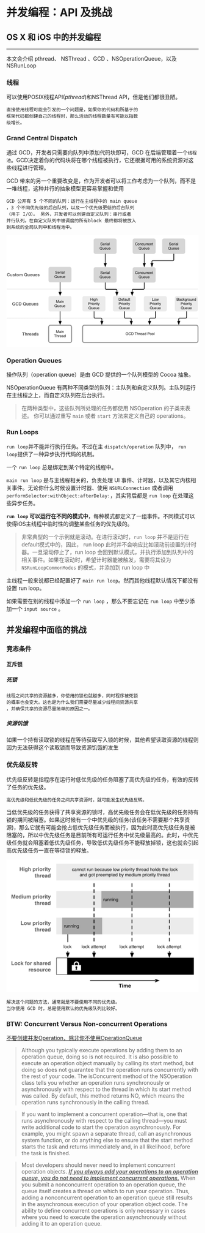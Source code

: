 # 并发编程：API 及挑战

## OS X 和 iOS 中的并发编程
- - -
本文会介绍 pthread、 NSThread 、GCD 、NSOperationQueue，以及 NSRunLoop

### 线程
可以使用POSIX线程API(*pthread*)和NSThread API，但是他们都很丑陋。

    直接使用线程可能会引发的一个问题是，如果你的代码和所基于的
    框架代码都创建自己的线程时，那么活动的线程数量有可能以指数
    级增长。

### Grand Central Dispatch
通过 GCD，开发者只需要向队列中添加代码块即可，GCD 在后端管理着一个`线程池`。GCD决定着你的代码块将在哪个线程被执行，它还根据可用的系统资源对这些线程进行管理。

GCD 带来的另一个重要改变是，作为开发者可以将工作考虑为一个队列，而不是一堆线程，这种并行的抽象模型更容易掌握和使用

    GCD 公开有 5 个不同的队列：运行在主线程中的 main queue
    ，3 个不同优先级的后台队列，以及一个优先级更低的后台队列
    （用于 I/O）。 另外，开发者可以创建自定义队列：串行或者
    并行队列。在自定义队列中被调度的所有block 最终都将被放入
    到系统的全局队列中和线程池中。

![gcd-queues](gcd-queues.png)

### Operation Queues
操作队列（operation queue）是由 GCD 提供的一个队列模型的 Cocoa 抽象。

NSOperationQueue 有两种不同类型的队列：主队列和自定义队列。主队列运行在主线程之上，而自定义队列在后台执行。

>在两种类型中，这些队列所处理的任务都使用 NSOperation 的子类来表述。
>你可以通过重写 `main` 或者 `start` 方法来定义自己的 operations。

### Run Loops
`run loop`并不能并行执行任务。不过在主 `dispatch/operation` 队列中， `run loop`提供了一种异步执行代码的机制。

一个 `run loop` 总是绑定到某个特定的线程中。

`main run loop` 是与主线程相关的，负责处理 UI 事件、计时器，以及其它内核相关事件。无论你什么时候设置计时器、使用 `NSURLConnection` 或者调用 `performSelector:withObject:afterDelay:`，其实背后都是 `run loop` 在处理这些异步任务。

**`run loop` 可以运行在不同的模式中**，每种模式都定义了一组事件。不同模式可以使得iOS主线程中临时性的调整某些任务的优先级的。

>非常典型的一个示例就是滚动。在进行滚动时，`run loop` 并不是运行在default模式中的，因此， run loop 此时并不会响应比如滚动前设置的计时器。一旦滚动停止了，run loop 会回到默认模式，并执行添加到队列中的相关事件。如果在滚动时，希望计时器能被触发，需要将其设为 `NSRunLoopCommonModes` 的模式，并添加到 run loop 中

主线程一般来说都已经配置好了 `main run loop`。然而其他线程默认情况下都没有设置 run loop。

如果需要在别的线程中添加一个 `run loop` ，那么不要忘记在 `run loop` 中至少添加一个 `input source` 。

## 并发编程中面临的挑战
### 竞态条件
#### 互斥锁

##### 死锁

    线程之间共享的资源越多，你使用的锁也就越多，同时程序被死锁
    的概率也会变大。这也是为什么我们需要尽量减少线程间资源共享
    ，并确保共享的资源尽量简单的原因之一。

##### 资源饥饿
如果一个持有读取锁的线程在等待获取写入锁的时候，其他希望读取资源的线程则因为无法获得这个读取锁而导致资源饥饿的发生

### 优先级反转
优先级反转是指程序在运行时低优先级的任务阻塞了高优先级的任务，有效的反转了任务的优先级。

    高优先级和低优先级的任务之间共享资源时，就可能发生优先级反转。

当低优先级的任务获得了共享资源的锁时，高优先级任务会在低优先级的任务持有锁的期间被阻塞。如果这时候有一个中优先级的任务(该任务不需要那个共享资源)，那么它就有可能会抢占低优先级任务而被执行，因为此时高优先级任务是被阻塞的，所以中优先级任务是目前所有可运行任务中优先级最高的。此时，中优先级任务就会阻塞着低优先级任务，导致低优先级任务不能释放掉锁，这也就会引起高优先级任务一直在等待锁的释放。

![priority-insersion](priority-inversion.png)

    解决这个问题的方法，通常就是不要使用不同的优先级。
    当你使用 GCD 时，总是使用默认的优先级队列比较好。


### BTW: Concurrent Versus Non-concurrent Operations

<u>不要创建并发Operation，除非你不使用OperationQueue</u>

>Although you typically execute operations by adding them to an operation queue, doing so is not required. It is also possible to execute an operation object manually by calling its start method, but doing so does not guarantee that the operation runs concurrently with the rest of your code. The isConcurrent method of the NSOperation class tells you whether an operation runs synchronously or asynchronously with respect to the thread in which its start method was called. By default, this method returns NO, which means the operation runs synchronously in the calling thread.

>If you want to implement a concurrent operation—that is, one that runs asynchronously with respect to the calling thread—you must write additional code to start the operation asynchronously. For example, you might spawn a separate thread, call an asynchronous system function, or do anything else to ensure that the start method starts the task and returns immediately and, in all likelihood, before the task is finished.

>Most developers should never need to implement concurrent operation objects. <u><b>*If you always add your operations to an operation queue, you do not need to implement concurrent operations.*</b></u> When you submit a nonconcurrent operation to an operation queue, the queue itself creates a thread on which to run your operation. Thus, adding a nonconcurrent operation to an operation queue still results in the asynchronous execution of your operation object code. The ability to define concurrent operations is only necessary in cases where you need to execute the operation asynchronously without adding it to an operation queue.
